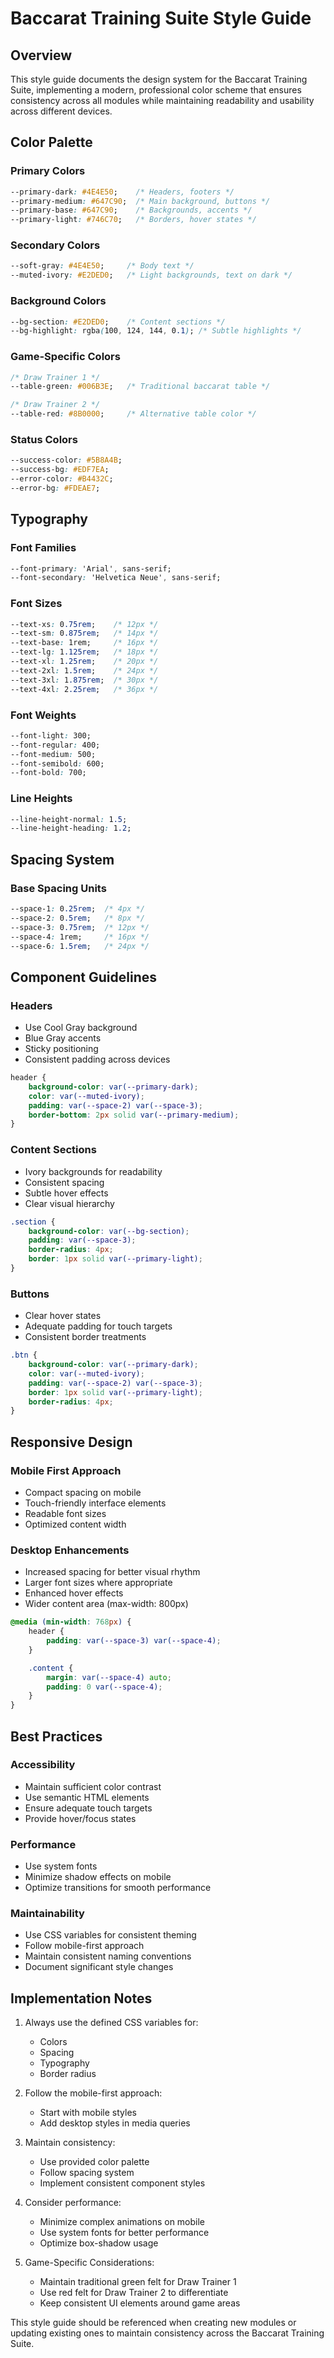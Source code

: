 # Baccarat Training Suite Style Guide

## Overview
This style guide documents the design system for the Baccarat Training Suite, implementing a modern, professional color scheme that ensures consistency across all modules while maintaining readability and usability across different devices.

## Color Palette

### Primary Colors
```css
--primary-dark: #4E4E50;    /* Headers, footers */
--primary-medium: #647C90;  /* Main background, buttons */
--primary-base: #647C90;    /* Backgrounds, accents */
--primary-light: #746C70;   /* Borders, hover states */
```

### Secondary Colors
```css
--soft-gray: #4E4E50;     /* Body text */
--muted-ivory: #E2DED0;   /* Light backgrounds, text on dark */
```

### Background Colors
```css
--bg-section: #E2DED0;    /* Content sections */
--bg-highlight: rgba(100, 124, 144, 0.1); /* Subtle highlights */
```

### Game-Specific Colors
```css
/* Draw Trainer 1 */
--table-green: #006B3E;   /* Traditional baccarat table */

/* Draw Trainer 2 */
--table-red: #8B0000;     /* Alternative table color */
```

### Status Colors
```css
--success-color: #5B8A4B;
--success-bg: #EDF7EA;
--error-color: #B4432C;
--error-bg: #FDEAE7;
```

## Typography

### Font Families
```css
--font-primary: 'Arial', sans-serif;
--font-secondary: 'Helvetica Neue', sans-serif;
```

### Font Sizes
```css
--text-xs: 0.75rem;    /* 12px */
--text-sm: 0.875rem;   /* 14px */
--text-base: 1rem;     /* 16px */
--text-lg: 1.125rem;   /* 18px */
--text-xl: 1.25rem;    /* 20px */
--text-2xl: 1.5rem;    /* 24px */
--text-3xl: 1.875rem;  /* 30px */
--text-4xl: 2.25rem;   /* 36px */
```

### Font Weights
```css
--font-light: 300;
--font-regular: 400;
--font-medium: 500;
--font-semibold: 600;
--font-bold: 700;
```

### Line Heights
```css
--line-height-normal: 1.5;
--line-height-heading: 1.2;
```

## Spacing System

### Base Spacing Units
```css
--space-1: 0.25rem;  /* 4px */
--space-2: 0.5rem;   /* 8px */
--space-3: 0.75rem;  /* 12px */
--space-4: 1rem;     /* 16px */
--space-6: 1.5rem;   /* 24px */
```

## Component Guidelines

### Headers
- Use Cool Gray background
- Blue Gray accents
- Sticky positioning
- Consistent padding across devices

```css
header {
    background-color: var(--primary-dark);
    color: var(--muted-ivory);
    padding: var(--space-2) var(--space-3);
    border-bottom: 2px solid var(--primary-medium);
}
```

### Content Sections
- Ivory backgrounds for readability
- Consistent spacing
- Subtle hover effects
- Clear visual hierarchy

```css
.section {
    background-color: var(--bg-section);
    padding: var(--space-3);
    border-radius: 4px;
    border: 1px solid var(--primary-light);
}
```

### Buttons
- Clear hover states
- Adequate padding for touch targets
- Consistent border treatments

```css
.btn {
    background-color: var(--primary-dark);
    color: var(--muted-ivory);
    padding: var(--space-2) var(--space-3);
    border: 1px solid var(--primary-light);
    border-radius: 4px;
}
```

## Responsive Design

### Mobile First Approach
- Compact spacing on mobile
- Touch-friendly interface elements
- Readable font sizes
- Optimized content width

### Desktop Enhancements
- Increased spacing for better visual rhythm
- Larger font sizes where appropriate
- Enhanced hover effects
- Wider content area (max-width: 800px)

```css
@media (min-width: 768px) {
    header {
        padding: var(--space-3) var(--space-4);
    }

    .content {
        margin: var(--space-4) auto;
        padding: 0 var(--space-4);
    }
}
```

## Best Practices

### Accessibility
- Maintain sufficient color contrast
- Use semantic HTML elements
- Ensure adequate touch targets
- Provide hover/focus states

### Performance
- Use system fonts
- Minimize shadow effects on mobile
- Optimize transitions for smooth performance

### Maintainability
- Use CSS variables for consistent theming
- Follow mobile-first approach
- Maintain consistent naming conventions
- Document significant style changes

## Implementation Notes

1. Always use the defined CSS variables for:
   - Colors
   - Spacing
   - Typography
   - Border radius
   
2. Follow the mobile-first approach:
   - Start with mobile styles
   - Add desktop styles in media queries
   
3. Maintain consistency:
   - Use provided color palette
   - Follow spacing system
   - Implement consistent component styles

4. Consider performance:
   - Minimize complex animations on mobile
   - Use system fonts for better performance
   - Optimize box-shadow usage

5. Game-Specific Considerations:
   - Maintain traditional green felt for Draw Trainer 1
   - Use red felt for Draw Trainer 2 to differentiate
   - Keep consistent UI elements around game areas

This style guide should be referenced when creating new modules or updating existing ones to maintain consistency across the Baccarat Training Suite.
